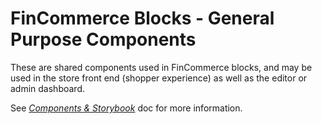 # FinCommerce Blocks - General Purpose Components

These are shared components used in FinCommerce blocks, and may be used in the store front end (shopper experience) as well as the editor or admin dashboard.

See [_Components & Storybook_](../../../../docs/contributors/storybook-and-components.md) doc for more information.
